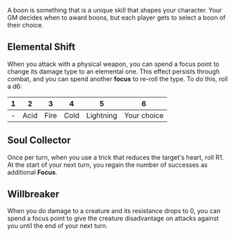 A boon is something that is a unique skill that shapes your character. Your GM decides when to award boons, but each player gets to select a boon of their choice.

## Elemental Shift
When you attack with a physical weapon, you can spend a focus point to change its damage type to an elemental one. This effect persists through combat, and you can spend another **focus** to re-roll the type. To do this, roll a d6:

|1|2|3|4|5|6|
|-|-|-|-|-|-|
|-|Acid|Fire|Cold|Lightning|Your choice|

## Soul Collector
Once per turn, when you use a trick that reduces the target's heart, roll R1. At the start of your next turn, you regain the number of successes as additional **Focus**.

## Willbreaker
When you do damage to a creature and its resistance drops to 0, you can spend a focus point to give the creature disadvantage on attacks against you until the end of your next turn.